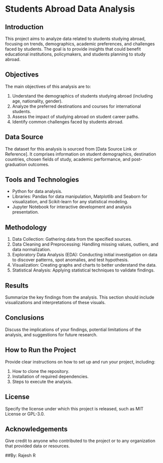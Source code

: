 # Students Abroad Data Analysis

## Introduction
This project aims to analyze data related to students studying abroad, focusing on trends, demographics, academic preferences, and challenges faced by students. The goal is to provide insights that could benefit educational institutions, policymakers, and students planning to study abroad.

## Objectives
The main objectives of this analysis are to:
1. Understand the demographics of students studying abroad (including age, nationality, gender).
2. Analyze the preferred destinations and courses for international students.
3. Assess the impact of studying abroad on student career paths.
4. Identify common challenges faced by students abroad.

## Data Source
The dataset for this analysis is sourced from [Data Source Link or Reference]. It comprises information on student demographics, destination countries, chosen fields of study, academic performance, and post-graduation outcomes.

## Tools and Technologies
- Python for data analysis.
- Libraries: Pandas for data manipulation, Matplotlib and Seaborn for visualization, and Scikit-learn for any statistical modeling.
- Jupyter Notebook for interactive development and analysis presentation.

## Methodology
1. Data Collection: Gathering data from the specified sources.
2. Data Cleaning and Preprocessing: Handling missing values, outliers, and data normalization.
3. Exploratory Data Analysis (EDA): Conducting initial investigation on data to discover patterns, spot anomalies, and test hypothesis.
4. Visualization: Creating graphs and charts to better understand the data.
5. Statistical Analysis: Applying statistical techniques to validate findings.

## Results
Summarize the key findings from the analysis. This section should include visualizations and interpretations of these visuals.

## Conclusions
Discuss the implications of your findings, potential limitations of the analysis, and suggestions for future research.

## How to Run the Project
Provide clear instructions on how to set up and run your project, including:
1. How to clone the repository.
2. Installation of required dependencies.
3. Steps to execute the analysis.

## License
Specify the license under which this project is released, such as MIT License or GPL-3.0.

## Acknowledgements
Give credit to anyone who contributed to the project or to any organization that provided data or resources.

##By: Rajesh R

